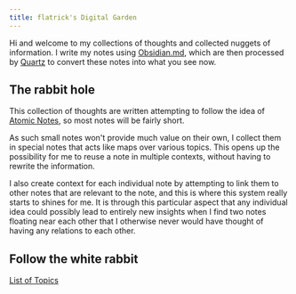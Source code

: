 ```yaml
---
title: flatrick's Digital Garden
---
```


Hi and welcome to my collections of thoughts and collected nuggets of information.
I write my notes using [Obsidian.md](https://www.obsidian.md), which are then processed by [Quartz](https://github.com/jackyzha0/quartz) to convert these notes into what you see now.

## The rabbit hole

This collection of thoughts are written attempting to follow the idea of [Atomic Notes](notes/Atomic-Note.md), so most notes will be fairly short.

As such small notes won't provide much value on their own, I collect them in special notes that acts like maps over various topics. This opens up the possibility for me to reuse a note in multiple contexts, without having to rewrite the information.

I also create context for each individual note by attempting to link them to other notes that are relevant to the note, and this is where this system really starts to shines for me.
It is through this particular aspect that any individual idea could possibly lead to entirely new insights when I find two notes floating near each other that I otherwise never would have thought of having any relations to each other.

## Follow the white rabbit

[List of Topics](notes/List%20of%20Topics.md)
